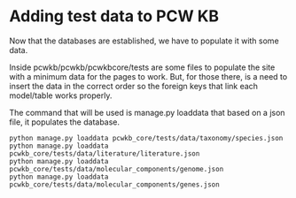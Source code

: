 # Adding test data to PCW KB

Now that the databases are established, we have to populate it with some data.

Inside pcwkb/pcwkb/pcwkbcore/tests are some files to populate the site with a minimum data for the pages to work. But, for those there, is a need to insert the data in the correct order so the foreign keys that link each model/table works properly.

The command that will be used is manage.py loaddata that based on a json file, it populates the database.

```
python manage.py loaddata pcwkb_core/tests/data/taxonomy/species.json
python manage.py loaddata pcwkb_core/tests/data/literature/literature.json
python manage.py loaddata pcwkb_core/tests/data/molecular_components/genome.json
python manage.py loaddata pcwkb_core/tests/data/molecular_components/genes.json
```